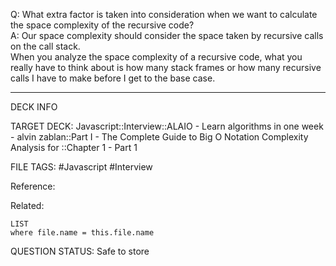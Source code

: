 Q: What extra factor is taken into consideration when we want to calculate the space complexity of the recursive code?  
A: Our space complexity should consider the space taken by recursive calls on the call stack.  
When you analyze the space complexity of a recursive code, what you really have to think about is how many stack frames or how many recursive calls I have to make before I get to the base case.
<!--ID: 1693658197970-->

---

DECK INFO

TARGET DECK: Javascript::Interview::ALAIO - Learn algorithms in one week - alvin zablan::Part I - The Complete Guide to Big O Notation Complexity Analysis for ::Chapter 1 - Part 1

FILE TAGS: #Javascript #Interview

Reference:

Related:

```dataview
LIST
where file.name = this.file.name
```


QUESTION STATUS: Safe to store